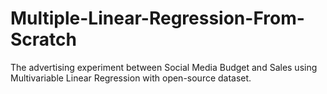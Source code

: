 # Multiple-Linear-Regression-From-Scratch
 The advertising experiment between Social Media Budget and Sales using Multivariable Linear Regression with open-source dataset. 
